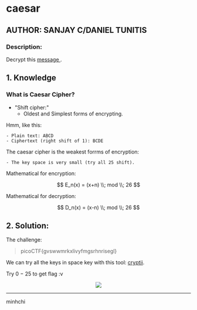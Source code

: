 # caesar
## AUTHOR: SANJAY C/DANIEL TUNITIS

### Description:
Decrypt this [message
](https://jupiter.challenges.picoctf.org/static/7d707a443e95054dc4cf30b1d9522ef0/ciphertext).

## 1. Knowledge

### What is Caesar Cipher?

- "Shift cipher:"
    - Oldest and Simplest forms of encrypting.

Hmm, like this:

    - Plain text: ABCD
    - Ciphertext (right shift of 1): BCDE

The caesar cipher is the weakest forrms of encryption:

    - The key space is very small (try all 25 shift).

Mathematical for encryption:

$$
E_n(x) = (x+n) \\; mod \\; 26
$$

Mathematical for decryption:

$$
D_n(x) = (x-n) \\; mod \\; 26
$$

## 2. Solution:
The challenge:
> picoCTF{gvswwmrkxlivyfmgsrhnrisegl}

We can try all the keys in space key with this tool: [cryptii](https://cryptii.com/pipes/caesar-cipher).

Try 0 $-$ 25 to get flag :v

<p align="center">
  <img src="https://media.giphy.com/media/l3q2K5jinAlChoCLS/giphy.gif" />
</p>

---

minhchi
